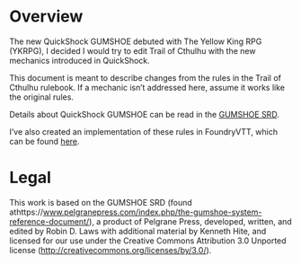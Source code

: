 # Overview
The new QuickShock GUMSHOE debuted with The Yellow King RPG (YKRPG), I decided I would try to edit Trail of Cthulhu with the new mechanics introduced in QuickShock.

This document is meant to describe changes from the rules in the Trail of Cthulhu rulebook. If a mechanic isn’t addressed here, assume it works like the original rules.

Details about QuickShock GUMSHOE can be read in the [GUMSHOE SRD](https://site.pelgranepress.com/gumshoe/files/GUMSHOE_SRD_CC_3.pdf).

I’ve also created an implementation of these rules in FoundryVTT, which can be found [here](https://github.com/AmmarNanjiani/QuickShock-GUMSHOE-FoundryVTT).

# Legal

This work is based on the GUMSHOE SRD (found athttps://www.pelgranepress.com/index.php/the-gumshoe-system-reference-document/), a product of Pelgrane Press, developed, written, and edited by Robin D. Laws with additional material by Kenneth Hite, and licensed for our use under the Creative Commons Attribution 3.0 Unported license (http://creativecommons.org/licenses/by/3.0/).
